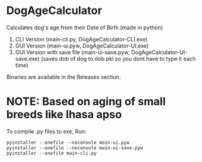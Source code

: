 # DogAgeCalculator
 Calculates dog's age from their Date of Birth
 (made in python)

1) CLI Version (main-cli.py, DogAgeCalculator-CLI.exe)
2) GUI Version (main-ui.pyw, DogAgeCalculator-UI.exe)
3) GUI Version with save file (main-ui-save.pyw, DogAgeCalculator-UI-save.exe) (saves dob of dog to dob.pkl so you dont have to type it each time)

Binaries are available in the Releases section.

# NOTE: Based on aging of small breeds like lhasa apso

To compile .py files to exe, Run:
```
pyinstaller --onefile --noconsole main-ui.pyw
pyinstaller --onefile --noconsole main-ui-save.pyw
pyinstaller --onefile main-cli.py
```
